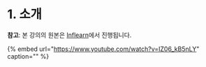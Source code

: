 # 1. 소개 <a id="1-introduction"></a>

**참고**: 본 강의의 원본은 [Inflearn](https://www.inflearn.com/course/%ED%81%B4%EB%A0%88%EC%9D%B4%ED%8A%BC)에서 진행됩니다.

{% embed url="https://www.youtube.com/watch?v=IZ06_kB5nLY" caption="" %}

